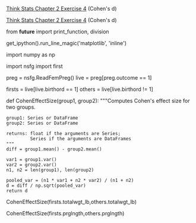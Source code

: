[Think Stats Chapter 2 Exercise 4](http://greenteapress.com/thinkstats2/html/thinkstats2003.html#toc24) (Cohen's d)

>>

[Think Stats Chapter 2 Exercise 4](http://greenteapress.com/thinkstats2/html/thinkstats2003.html#toc24) (Cohen's d)

>> 

from __future__ import print_function, division

get_ipython().run_line_magic('matplotlib', 'inline')

import numpy as np

import nsfg
import first


preg = nsfg.ReadFemPreg()
live = preg[preg.outcome == 1]


firsts = live[live.birthord == 1]
others = live[live.birthord != 1]


def CohenEffectSize(group1, group2):
    """Computes Cohen's effect size for two groups.
    
    group1: Series or DataFrame
    group2: Series or DataFrame
    
    returns: float if the arguments are Series;
             Series if the arguments are DataFrames
    """
    diff = group1.mean() - group2.mean()

    var1 = group1.var()
    var2 = group2.var()
    n1, n2 = len(group1), len(group2)

    pooled_var = (n1 * var1 + n2 * var2) / (n1 + n2)
    d = diff / np.sqrt(pooled_var)
    return d


CohenEffectSize(firsts.totalwgt_lb,others.totalwgt_lb)


CohenEffectSize(firsts.prglngth,others.prglngth)
